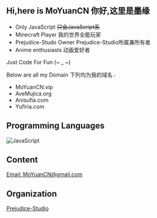 ## Hi,here is MoYuanCN 你好,这里是墨缘
* Only JavaScript ~~只会JavaScript系~~
* Minecraft Player 我的世界全能玩家
* Prejudice-Studo Owner Prejudice-Studio所属兼所有者
* Anime enthusiasts 动画爱好者

Just Code For Fun (~ _ ~)

Below are all my Domain 下列均为我的域名 :

- MoYuanCN.vip
- AveMujica.org
- Anisufia.com
- Yufiria.com

## Programming Languages
![JavaScript](https://img.shields.io/badge/-JavaScript-f7df1e?style=flat-square&logo=JavaScript&labelColor=f7df1e&logoColor=000)

## Content
[Email: MoYuanCN@gmail.com](mailto:MoYuanCN@gmail.com)

## Organization
[Prejudice-Studio](https://github.com/Prejudice-Studio)
